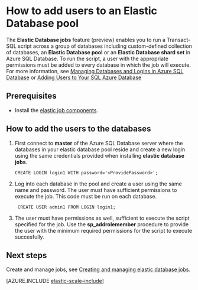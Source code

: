 <properties 
	title="How to add a users to an elastic database pool" 
	pageTitle="How to add a users to an elastic database pool" 
	description="You must add a user with privileges to each db in the pool" 
	metaKeywords="azure sql database elastic databases credentials" 
	services="sql-database" documentationCenter=""  
	manager="jeffreyg" 
	authors="sidneyh"/>

<tags
	ms.service="sql-database"
	ms.date="07/27/2015"
	wacn.date=""/>

# How to add users to an Elastic Database pool

The **Elastic Database jobs** feature (preview) enables you to run a Transact-SQL script across a group of databases including custom-defined collection of databases, an **Elastic Database pool** or an **Elastic Database shard set** in Azure SQL Database. To run the script, a user with the appropriate permissions must be added to every database in which the job will execute. For more information, see [Managing Databases and Logins in Azure SQL Database](https://msdn.microsoft.com/zh-cn/library/azure/ee336235.aspx) or [Adding Users to Your SQL Azure Database](http://azure.microsoft.com/blog/2010/06/21/adding-users-to-your-sql-azure-database/)

## Prerequisites
* Install the [elastic job components](/documentation/articles/sql-database-elastic-jobs-service-installation). 

## How to add the users to the databases

1.	First connect to **master** of the Azure SQL Database server where the databases in your elastic database pool reside and create a new login using the same credentials provided when installing **elastic database jobs**.

		CREATE LOGIN login1 WITH password='<ProvidePassword>';

2. Log into each database in the pool and create a user using the same name and password. The user must have sufficient permissions to execute the job. This code must be run on each database.

		CREATE USER admin1 FROM LOGIN login1;
		
3. The user must have permissions as well, sufficient to execute the script specified for the job. Use the **sp_addrolemember** procedure to provide the user with the minimum required permissions for the script to execute succesfully. 

## Next steps

Create and manage jobs, see [Creating and managing elastic database jobs](/documentation/articles/sql-database-elastic-jobs-create-and-manage).

[AZURE.INCLUDE [elastic-scale-include](../includes/elastic-scale-include.md)]

<!--Image references-->
[1]: ./media/sql-database-elastic-jobs-overview/elastic-jobs.png
<!--anchors-->

 
